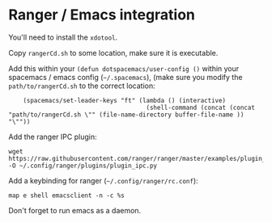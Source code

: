 # Ranger / Emacs integration

You'll need to install the `xdotool`.

Copy `rangerCd.sh` to some location, make sure it is executable.

Add this within your `(defun dotspacemacs/user-config ()` within your spacemacs / emacs config (`~/.spacemacs`), (make sure you modify the `path/to/rangerCd.sh` to the correct location:

```
    (spacemacs/set-leader-keys "ft" (lambda () (interactive)
                                      (shell-command (concat (concat "path/to/rangerCd.sh \"" (file-name-directory buffer-file-name )) "\""))
```

Add the ranger IPC plugin:

```
wget https://raw.githubusercontent.com/ranger/ranger/master/examples/plugin_ipc.py -O ~/.config/ranger/plugins/plugin_ipc.py
```

Add a keybinding for ranger (`~/.config/ranger/rc.conf`):

```
map e shell emacsclient -n -c %s
```

Don't forget to run emacs as a daemon.
